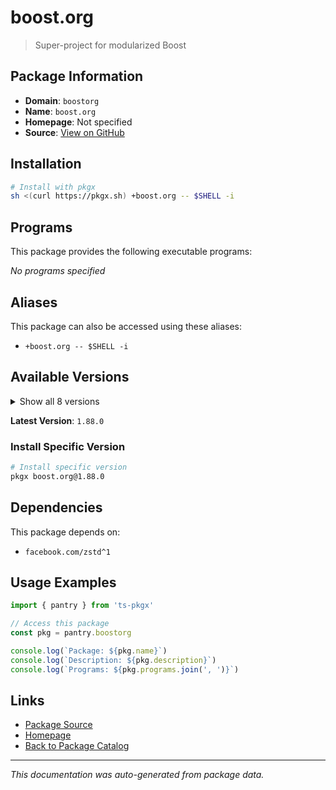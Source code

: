 # boost.org

> Super-project for modularized Boost

## Package Information

- **Domain**: `boostorg`
- **Name**: `boost.org`
- **Homepage**: Not specified
- **Source**: [View on GitHub](https://github.com/pkgxdev/pantry/tree/main/projects/boost.org/package.yml)

## Installation

```bash
# Install with pkgx
sh <(curl https://pkgx.sh) +boost.org -- $SHELL -i
```

## Programs

This package provides the following executable programs:

*No programs specified*

## Aliases

This package can also be accessed using these aliases:

- `+boost.org -- $SHELL -i`

## Available Versions

<details>
<summary>Show all 8 versions</summary>

- `1.88.0`, `1.87.0`, `1.86.0`, `1.85.0`, `1.84.0`
- `1.83.0`, `1.82.0`, `1.81.0`

</details>

**Latest Version**: `1.88.0`

### Install Specific Version

```bash
# Install specific version
pkgx boost.org@1.88.0
```

## Dependencies

This package depends on:

- `facebook.com/zstd^1`

## Usage Examples

```typescript
import { pantry } from 'ts-pkgx'

// Access this package
const pkg = pantry.boostorg

console.log(`Package: ${pkg.name}`)
console.log(`Description: ${pkg.description}`)
console.log(`Programs: ${pkg.programs.join(', ')}`)
```

## Links

- [Package Source](https://github.com/pkgxdev/pantry/tree/main/projects/boost.org/package.yml)
- [Homepage](#)
- [Back to Package Catalog](../package-catalog.md)

---

*This documentation was auto-generated from package data.*
